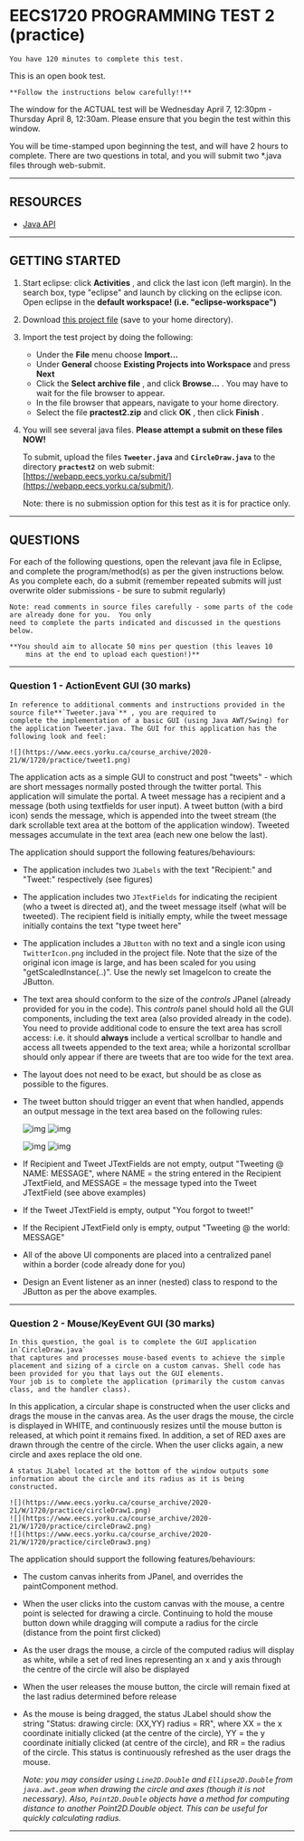 # EECS1720 PROGRAMMING TEST 2 (practice)

    You have 120 minutes to complete this test.
 This is an open
	book test.

    **Follow the instructions below carefully!!**

The window for the ACTUAL test will be Wednesday April 7, 12:30pm -
	Thursday April 8, 12:30am. Please ensure that you begin the test within
	this window.

You will be time-stamped upon beginning the test, and will have 2
	hours to complete. There are two questions in total, and you will
	submit two *.java files through web-submit.

---

## RESOURCES

* [Java
  API](https://docs.oracle.com/javase/8/docs/api/)

---

## GETTING STARTED

1. Start eclipse: click  **Activities** , and click the last
   icon (left margin). In the search box, type "eclipse" and launch by
   clicking on the eclipse icon. Open eclipse in the **default
   workspace! (i.e. "eclipse-workspace")**
2. Download [this project file](https://www.eecs.yorku.ca/course_archive/2020-21/W/1720/practice/practest2.zip) (save
   to your home directory).
3. Import the test project by doing the following:

   * Under the **File** menu choose **Import...**
   * Under **General** choose **Existing Projects into
     Workspace** and press **Next**
   * Click the  **Select archive file** , and click  **Browse...** .
     You may have to wait for the file browser to appear.
   * In the file browser that appears, navigate to your home
     directory.
   * Select the file **practest2.zip** and click  **OK** ,
     then click  **Finish** .
4. You will see several java files. **Please attempt a
   submit on these files NOW!**

   To submit, upload the files **`Tweeter.java`** and **`CircleDraw.java`**
   to the directory **`practest2`** on web submit:
   [https://webapp.eecs.yorku.ca/submit/](https://webapp.eecs.yorku.ca/submit/).

   Note: there is no submission option for this test as it is
   for practice only.

---

## QUESTIONS

For each of the following questions, open the relevant java file
	in Eclipse, and complete the program/method(s) as per the given
	instructions below. As you complete each, do a submit (remember
	repeated submits will just overwrite older submissions - be sure to
	submit regularly)

    Note: read comments in source files carefully - some parts of the code are already done for you.  You only
	need to complete the parts indicated and discussed in the questions below.

    **You should aim to allocate 50 mins per question (this leaves 10
		mins at the end to upload each question!)**

---

### Question 1 - ActionEvent GUI (30 marks)

    In reference to additional comments and instructions provided in the
	source file**`Tweeter.java`** , you are required to
	complete the implementation of a basic GUI (using Java AWT/Swing) for
	the application Tweeter.java. The GUI for this application has the
	following look and feel:

    ![](https://www.eecs.yorku.ca/course_archive/2020-21/W/1720/practice/tweet1.png)

The application acts as a simple GUI to construct and post
	"tweets" - which are short messages normally posted through the twitter
	portal. This application will simulate the portal. A tweet message has
	a recipient and a message (both using textfields for user input). A
	tweet button (with a bird icon) sends the message, which is appended
	into the tweet stream (the dark scrollable text area at the bottom of
	the application window). Tweeted messages accumulate in the text area
	(each new one below the last).

The application should support the following features/behaviours:

* The application includes two `JLabels` with the text "Recipient:" and "Tweet:" respectively (see figures)
* The application includes two `JTextFields` for indicating the recipient (who a tweet is directed at), and the
  tweet message itself (what will be tweeted). The recipient field is
  initially empty, while the tweet message initially contains the text
  "type tweet here"
* The application includes a `JButton` with no text and a single icon using `TwitterIcon.png` included in the project file. Note that the size of the original icon
  image is large, and has been scaled for you using "getScaledInstance(..)". Use the newly set ImageIcon to create the JButton.
* The text area should conform to the size of the *controls* JPanel (already provided for you in the code).
  This *controls* panel should hold all the GUI components, including the text area (also provided already in the code).
  You need to provide additional code to ensure the text area has scroll access: i.e. it should **always** include a vertical scrollbar to handle and access all tweets appended to the text area; while a horizontal scrollbar should only appear if there are tweets that are too wide for the text area.
* The layout does not need to be exact, but should be as close
  as possible to the figures.
* The tweet button should trigger an event that when handled, appends an
  output message in the text area based on the following rules:

  ![img](https://www.eecs.yorku.ca/course_archive/2020-21/W/1720/practice/tweet2.png)
  ![img](https://www.eecs.yorku.ca/course_archive/2020-21/W/1720/practice/tweet3.png)

  ![img](https://www.eecs.yorku.ca/course_archive/2020-21/W/1720/practice/tweet4.png)
  ![img](https://www.eecs.yorku.ca/course_archive/2020-21/W/1720/practice/tweet5.png)
* If Recipient and Tweet JTextFields are not empty, output "Tweeting @
  NAME: MESSAGE", where NAME = the string entered in the Recipient
  JTextField, and MESSAGE = the message typed into the Tweet JTextField (see above examples)
* If the Tweet JTextField is empty, output "You forgot to tweet!"
* If the Recipient JTextField only is empty, output "Tweeting @ the world:
  MESSAGE"
* All of the above UI components are placed into a
  centralized panel within a border (code already done for you)
* Design an Event listener as an inner (nested) class to respond to the JButton as per the above examples.

---

### Question 2 - Mouse/KeyEvent GUI (30 marks)

    In this question, the goal is to complete the GUI application in`CircleDraw.java`
	that captures and processes mouse-based events to achieve the simple placement and sizing of a circle on a custom canvas. Shell code has been provided for you that lays out the GUI elements.
    Your job is to complete the application (primarily the custom canvas class, and the handler class).

 In this application, a circular shape is constructed when the user clicks and drags the mouse in the canvas area. As the user drags the mouse, the circle is displayed in WHITE, and continuously resizes until the mouse button is released, at which point it remains fixed.  In addition, a set of RED axes are drawn through the centre of the circle. When the user clicks again, a new circle and axes replace the old one.

    A status JLabel located at the bottom of the window outputs some information about the circle and its radius as it is being constructed.

    ![](https://www.eecs.yorku.ca/course_archive/2020-21/W/1720/practice/circleDraw1.png)
    ![](https://www.eecs.yorku.ca/course_archive/2020-21/W/1720/practice/circleDraw2.png)
    ![](https://www.eecs.yorku.ca/course_archive/2020-21/W/1720/practice/circleDraw3.png)

The application should support the following features/behaviours:

* The custom canvas inherits from JPanel, and overrides the paintComponent method.
* When the user clicks into the custom canvas with the mouse, a centre point is selected for drawing a circle.  Continuing to hold the mouse button down while dragging will compute a radius for the circle (distance from the point first clicked)
* As the user drags the mouse, a circle of the computed radius will display as white, while a set of red lines representing an x and y axis through the centre of the circle will also be displayed
* When the user releases the mouse button, the circle will remain fixed at the last radius determined before release
* As the mouse is being dragged, the status JLabel should show the
  string "Status: drawing circle: (XX,YY) radius = RR",
  where XX = the x coordinate initially clicked (at the centre of the
  circle), YY = the y coordinate initially clicked (at centre of
  the circle), and RR = the radius of the circle.  This status is
  continuously refreshed as the user drags the mouse.

  *Note: you may consider using `Line2D.Double` and `Ellipse2D.Double` from
  `java.awt.geom` when drawing the circle and axes (though it is not necessary).  Also, `Point2D.Double` objects have a method for computing distance to another Point2D.Double object.
  This can be useful for quickly calculating radius.*

---
